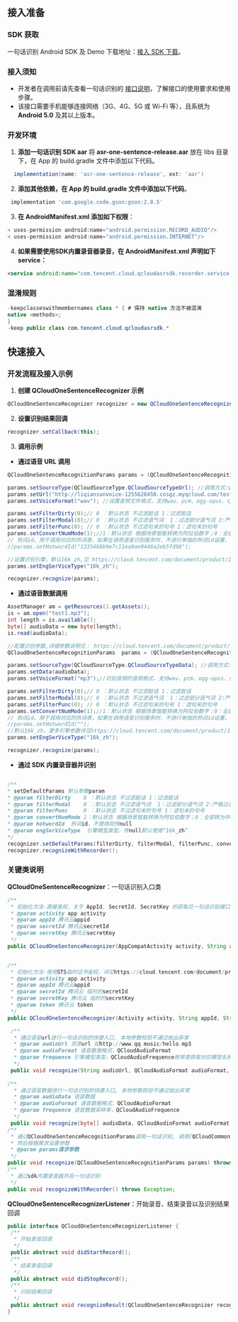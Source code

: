 ## 接入准备
### SDK 获取
一句话识别 Android SDK 及 Demo 下载地址：[接入 SDK 下载](https://console.cloud.tencent.com/asr/download)。

### 接入须知
- 开发者在调用前请先查看一句话识别的 [接口说明](https://cloud.tencent.com/document/product/1093/37308)，了解接口的使用要求和使用步骤。  
- 该接口需要手机能够连接网络（3G、4G、5G 或 Wi-Fi 等），且系统为 **Android 5.0** 及其以上版本。

### 开发环境
1. **添加一句话识别 SDK aar**
   将 **asr-one-sentence-release.aar** 放在 libs 目录下，在 App 的 build.gradle 文件中添加以下代码。
```groovy
  implementation(name: 'asr-one-sentence-release', ext: 'aar')
```
2. **添加其他依赖，在 App 的 build.gradle 文件中添加以下代码**。
```groovy
 implementation 'com.google.code.gson:gson:2.8.5'
```
3. **在 AndroidManifest.xml 添加如下权限**：
```groovy
< uses-permission android:name="android.permission.RECORD_AUDIO"/>
< uses-permission android:name="android.permission.INTERNET"/>
```
4. **如果需要使用SDK内置录音器录音，在 AndroidManifest.xml 声明如下 service：**
```xml
<service android:name="com.tencent.cloud.qcloudasrsdk.recorder.service.QCloudAudioMp3RecoderService" />
```
### 混淆规则
```java
-keepclasseswithmembernames class * { # 保持 native 方法不被混淆
native <methods>;
}
-keep public class com.tencent.cloud.qcloudasrsdk.*
```

## 快速接入

### 开发流程及接入示例

1. **创建 QCloudOneSentenceRecognizer 示例**
```java
QCloudOneSentenceRecognizer recognizer = new QCloudOneSentenceRecognizer(this, appid, secretId, secretKey);
```
2. **设置识别结果回调**
```java
recognizer.setCallback(this);
```
3. **调用示例**
 - **通过语音 URL 调用**
```java
QCloudOneSentenceRecognitionParams params = (QCloudOneSentenceRecognitionParams)QCloudOneSentenceRecognitionParams.defaultRequestParams();

params.setSourceType(QCloudSourceType.QCloudSourceTypeUrl); //调用方式:URL
params.setUrl("http://liqiansunvoice-1255628450.cosgz.myqcloud.com/test.wav"); // 设置音频文件的URL下载地址(请替换为您自己的地址)
params.setVoiceFormat("wav"); //设置音频文件格式，支持wav、pcm、ogg-opus、speex、silk、mp3、m4a、aac。

params.setFilterDirty(0);// 0 ：默认状态 不过滤脏话 1：过滤脏话
params.setFilterModal(0);// 0 ：默认状态 不过滤语气词  1：过滤部分语气词 2:严格过滤
params.setFilterPunc(0); // 0 ：默认状态 不过滤句末的句号 1：滤句末的句号
params.setConvertNumMode(1);//1：默认状态 根据场景智能转换为阿拉伯数字；0：全部转为中文数字。
// 热词id。用于调用对应的热词表，如果在调用语音识别服务时，不进行单独的热词id设置，自动生效默认热词；如果进行了单独的热词id设置，那么将生效单独设置的热词id。
//params.setHotwordId("1335468b9e7c11ea9ae9446a2eb5fd98"); 

//设置识别引擎，默认16k_zh,见 https://cloud.tencent.com/document/product/1093/35646
params.setEngSerViceType("16k_zh");

recognizer.recognize(params);
```
 - **通过语音数据调用**
```java
AssetManager am = getResources().getAssets();
is = am.open("test1.mp3");
int length = is.available();
byte[] audioData = new byte[length];
is.read(audioData);

//配置识别参数,详细参数说明见： https://cloud.tencent.com/document/product/1093/35646
QCloudOneSentenceRecognitionParams  params = (QCloudOneSentenceRecognitionParams)QCloudOneSentenceRecognitionParams.defaultRequestParams();

params.setSourceType(QCloudSourceType.QCloudSourceTypeData); //调用方式:通过语音数据调用
params.setData(audioData);
params.setVoiceFormat("mp3");//识别音频的音频格式，支持wav、pcm、ogg-opus、speex、silk、mp3、m4a、aac。

params.setFilterDirty(0);// 0 ：默认状态 不过滤脏话 1：过滤脏话
params.setFilterModal(0);// 0 ：默认状态 不过滤语气词  1：过滤部分语气词 2:严格过滤
params.setFilterPunc(0); // 0 ：默认状态 不过滤句末的句号 1：滤句末的句号
params.setConvertNumMode(1);//1：默认状态 根据场景智能转换为阿拉伯数字；0：全部转为中文数字。
// 热词id。用于调用对应的热词表，如果在调用语音识别服务时，不进行单独的热词id设置，自动生效默认热词；如果进行了单独的热词id设置，那么将生效单独设置的热词id。
//params.setHotwordId(""); 
//默认16k_zh，更多引擎参数详见https://cloud.tencent.com/document/product/1093/35646 内的EngSerViceType字段
params.setEngSerViceType("16k_zh"); 

recognizer.recognize(params);
```
 - **通过 SDK 内置录音器并识别**
```java

/**
* setDefaultParams 默认参数param
* @param filterDirty    0 ：默认状态 不过滤脏话 1：过滤脏话
* @param filterModal    0 ：默认状态 不过滤语气词  1：过滤部分语气词 2:严格过滤
* @param filterPunc     0 ：默认状态 不过滤句末的句号 1：滤句末的句号
* @param convertNumMode 1：默认状态 根据场景智能转换为阿拉伯数字；0：全部转为中文数字。
* @param hotwordId  热词id，不使用则传null
* @param engSerViceType  引擎模型类型，传null默认使用“16k_zh”
*/
recognizer.setDefaultParams(filterDirty, filterModal, filterPunc, convertNumMode,hotwordId,engSerViceType);
recognizer.recognizeWithRecorder();
```

### 关键类说明
**QCloudOneSentenceRecognizer**：一句话识别入口类

```java
/**
 * 初始化方法-直接鉴权，关于 AppId, SecretId, SecretKey 的获取见一句话识别接口说明中的使用步骤
 * @param activity app activity
 * @param appId 腾讯云appid
 * @param secretId 腾讯云secretId
 * @param secretKey 腾讯云secretKey
 */
public QCloudOneSentenceRecognizer(AppCompatActivity activity, String appId, String secretId, String secretKey);


/**
 * 初始化方法-使用STS临时证书鉴权，详见https://cloud.tencent.com/document/product/598/33416
 * @param activity app activity
 * @param appId 腾讯云appid
 * @param secretId 腾讯云 临时的secretId
 * @param secretKey 腾讯云 临时的secretKey
 * @param token 腾讯云 token
 */
public QCloudOneSentenceRecognizer(Activity activity, String appId, String secretId, String secretKey, String token);

 /**
  * 通过语音url进行一句话识别的快捷入口, 本地参数校验不通过抛出异常
  * @param audioUrl 资源url 如http://www.qq.music/hello.mp3
  * @param audioFormat 语音数据格式，QCloudAudioFormat
  * @param frequence 引擎模型类型，QCloudAudioFrequence枚举类获取对应模型名称，也可直接传符串，此参数与API文档EngSerViceType对应
  */
 public void recognize(String audioUrl, QCloudAudioFormat audioFormat, String frequence) throws Exception;
 
/**
  * 通过语音数据进行一句话识别的快捷入口, 本地参数校验不通过抛出异常
  * @param audioData 语音数据
  * @param audioFormat 语音数据格式，QCloudAudioFormat
  * @param frequence 语音数据采样率，QCloudAudioFrequence
  */
 public void recognize(byte[] audioData, QCloudAudioFormat audioFormat, QCloudAudioFrequence frequence) throws Exception;
/**
 * 通过QCloudOneSentenceRecognitionParams调用一句话识别, 调用[QCloudCommonParams defaultRequestParams]方法获取默认参数，
 * 然后根据需求设置参数
 * @param params请求参数
 */
public void recognize(QCloudOneSentenceRecognitionParams params) throws Exception;
/**
 * 通过sdk内置录音器开启一句话识别
 */
public void recognizeWithRecorder() throws Exception;
```

**QCloudOneSentenceRecognizerListener**：开始录音、结束录音以及识别结果回调
```java
public interface QCloudOneSentenceRecognizerListener {
 /**
  * 开始录音回调
  */
 public abstract void didStartRecord();
 /**
  * 结束录音回调
  */
 public abstract void didStopRecord();
 /**
  * 识别结果回调
  */
 public abstract void recognizeResult(QCloudOneSentenceRecognizer recognizer, String result, Exception exception);
}
```

